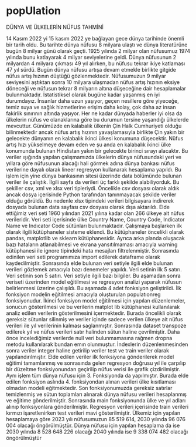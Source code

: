 # popUlation
DÜNYA VE ÜLKELERİN NÜFUS TAHMİNİ

14 Kasım 2022 yi 15 kasım 2022 ye bağlayan gece dünya tarihinde önemli bir tarih oldu. Bu tarihte dünya nüfusu 8 milyara ulaştı ve dünya literatürüne bugün 8 milyar günü olarak geçti. 1925 yılında 2 milyar olan nüfusumuz 1974 yılında bunu katlayarak 4 milyar seviyelerine geldi. Dünya nüfusunun 2 milyardan 4 milyara çıkması 49 yıl alırken, bu nüfusu tekrar ikiye katlaması 47 yıl sürdü. Bugün dünya nüfusu artışa devam etmekle birlikte gitgide nüfus artış hızının düştüğü gözlenmektedir. Nüfusumuzun 9 milyar seviyesini aştıktan sonra 10 milyara ulaşmadan nüfus artış hızının eksiye döneceği ve nüfusun tekrar 8 milyarın altına düşeceğine dair hesaplamalar bulunmaktadır. İstatistiksel olarak bugüne kadar yaşanmış en iyi durumdayız. İnsanlar daha uzun yaşıyor, geçen nesillere göre yiyeceğe, temiz suya ve sağlık hizmetlerine erişim daha kolay, çok daha az insan fakirlik sınırının altında yaşıyor. Her ne kadar dünyada haberler iyi olsa da ülkelerin nüfus ve olanaklarına göre bu durumun tersine yaşandığı ülkelerde mevcuttur. Günümüzde en kalabalık ülkenin Çin Halk Cumhuriyeti olduğu bilinmektedir ancak nüfus artış hızının yavaşlamasıyla birlikte Çin yakın bir gelecekte dünyanın en kalabalık ikinci ülkesi konumuna düşecektir. Nüfus artış hızı yükselmeye devam eden ve şu anda en kalabalık ikinci ülke konumunda bulunan Hindistan yakın bir gelecekte birinci sırayı alacaktır. Bu veriler ışığında yapılan çalışmamızda ülkelerin dünya nüfusundaki yeri ve yıllara göre nüfusunun alacağı hali görmek adına dünya bankası nüfus verilerine dayalı olarak lineer regresyon kullanarak hesaplama yapıldı. Bu işlem için yine dünya bankasının sitesi üzerinde data bölümünde bulunan veriler ile çalıştık. İlgili sayfa da verileri üç farklı şekilde alabiliyorduk. Bu şekiller csv, xml ve xlsx veri tipleriydi. Öncelikle csv dosyası olarak aldık ancak dosya içerisinde Python tarafından tanınmayacak şekilde veriler olduğu görüldü. Bu nedenle xlsx tipindeki verileri bilgisayara indirerek dosyada bulunan data sayfası csv dosyası olarak dışa aktarıldı. Elde ettiğimiz veri seti 1960 yılından 2021 yılına kadar olan 266 ülkeye ait nüfus verileridir. Veri seti içerisinde ülke Country Name, Country Code, Indicator Name ve Indıcator Code sütünları bulunmaktadır. Çalışmaya başlarken ilk olarak ilgili kütüphaneler sisteme eklendi. Bu kütüphaneler öncelikli olarak pandas, matplotlib ve sklearn kütüphanesidir. Ayrıca arka planda oluşacak bazı hataların atlanabilmesi ve ekrana yansıtılmaması amacıyla warning kütüphanesi ile ignore tipindeki hata mesajları filtrelenmiştir. Sonrasında edinilen veri seti programımıza import edilerek dataframe olarak kaydedilmiştir. Sonrasında elde bulunan veri setiyle ilgili elde bulunan verileri gözlemek amacıyla bazı denemeler yapıldı. Veri setinin ilk 5 satırı. Veri setinin son 5 satırı. Veri setiyle ilgili bazı bilgiler. Bu aşamadan sonra veriseti üzerinden model eğitilmesi ve regresyon analizi yaparak nüfusun belirlenmesi üzerine çalışıldı. Bu aşamada 4 adet fonksiyon geliştirildi. İlk fonksiyon modelin eğitilmesi amacıyla oluşturulan populatıonreg fonksiyonudur. İkinci fonksiyon model eğitilmesi için yapılan düzenlemeler, sonucun gösterilmesi ve bu verilerin matplot lib kütüphanesi kullanılarak analiz edilen verilerin gösterilmesini içermektedir. Burada öncelikli olarak gereksiz sütunlar silinmiş ve veriler içinde sadece verilen ülkeye ait nüfus verileri ile yıl verilerinin kalması saglanmıştır. Sonrasında dataset transpoze edilerek yıl ve nüfus verileri satır halinden sütun haline çevrilmiştir. Daha önce incelediğimiz verilerde null veri bulunmamasına rağmen dropna metodu kullanılarak bundan emın olunmuştur. İndexlerin düzenlenmesinden sonra veriler integer haline getirilip veriler test ve train veriler olarak yapılandırılmıştır. Elde edilen veriler ilk fonksiyona gönderilerek model eğitimi tamamlanmış ve sonrasında gelen regresyon doğrusu yıl ile çarpılıp bir düzeltme fonksiyonundan geçirilip nüfus verisi ile grafik çizdirilmiştir. Aynı işlem tüm dünya nüfusu için 3. Fonksiyonda da yapılmıştır. Burada elde edilen fonksiyon aslında 4. fonksiyondan alınan verileri ülke kısıtlaması olmadan modeli eğitmektedir. Son fonksiyonumuzda gereksiz satırlar temizlenmiş ve sütun toplamları alınarak dünya nüfusu verileri hesaplanmış ve eğitime gönderilmiştir. Sonrasında main fonksiyonunda ülke ve yıl adları alınıp fonksiyonlara gönderilmiştir. Regresyon verileri içerisinde train verileri kırmızı işaretlenirken test verileri mavi gösterilmiştir. Ülkemiz için yapılan hesaplamaya göre 2023 yılı nüfusumuzun 85 519 614, 2030 yılında 96 076 004 olacağı öngörülmüştür. Dünya nüfusu için yapılan hesaplama da ise 2030 yılında 8 528 648 226 olacağı 2040 yılında ise 9 338 074 482 olacağı öngörülmüştür

